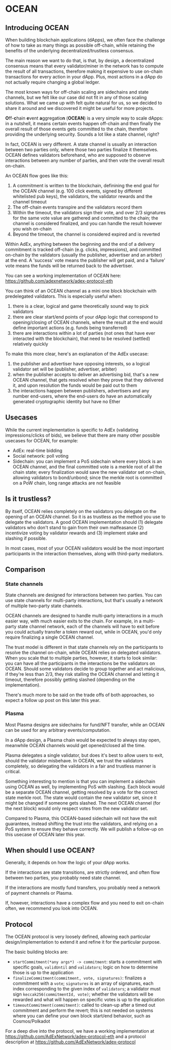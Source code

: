 # OCEAN

## Introducing OCEAN

When building blockchain applications (dApps), we often face the challenge of how to take as many things as possible off-chain, while retaining the benefits of the underlying decentralized/trustless consensus.

The main reason we want to do that, is that, by design, a decentralized consensus means that every validator/miner in the network has to compute the result of all transactions, therefore making it expensive to use on-chain transactions for every action in your dApp. Plus, most actions in a dApp do not actually require changing a global ledger.

The most known ways for off-chain scaling are sidechains and state channels, but we felt like our case did not fit in any of those scaling solutions. What we came up with felt quite natural for us, so we decided to share it around and we discovered it might be useful for more projects.

**O**ff-**c**hain **e**vent **a**ggregatio**n** (**OCEAN**) is a very simple way to scale dApps: in a nutshell, it means certain events happen off-chain and then finally the overall result of those events gets committed to the chain, therefore providing the underlying security. Sounds a lot like a state channel, right?

In fact, OCEAN is very different. A state channel is usually an interaction between two parties only, where those two parties finalize it themselves. OCEAN defines validators beforehand, who are supposed to observe interactions between any number of parties, and then vote the overall result on-chain.

An OCEAN flow goes like this:

1. A commitment is written to the blockchain, definining the end goal for the OCEAN channel (e.g. 100 click events, signed by different whitelisted pub keys), the validators, the validator rewards and the channel timeout
2. The off-chain events transpire and the validators record them
3. Within the timeout, the validators sign their vote, and over 2/3 signatures for the same vote value are gathered and committed to the chain; the channel is considered finalized, and you can handle the result however you wish on-chain
4. Beyond the timeout, the channel is considered expired and is reverted

Within AdEx, anything between the beginning and the end of a delivery commitment is tracked off-chain (e.g. clicks, impressions), and committed on-chain by the validators (usually the publisher, advertiser and an arbiter) at the end. A 'success' vote means the publisher will get paid, and a 'failure' vote means the funds will be returned back to the advertiser.

You can see a working implementation of OCEAN here: https://github.com/adexnetwork/adex-protocol-eth

You can think of an OCEAN channel as a mini one block blockchain with predelegated validators. This is especially useful when:

1) there is a clear, logical and game theoretically sound way to pick validators
2) there are clear start/end points of your dApp logic that correspond to opening/closing of OCEAN channels, where the result at the end would define important actions (e.g. funds being transferred)
3) there are interactions within a lot of parties (not ones that have ever interacted with the blockchain), that need to be resolved (settled) relatively quickly

To make this more clear, here's an explanation of the AdEx usecase:

1) the publisher and advertiser have opposing interests, so a logical validator set will be (publisher, advertiser, arbiter)
2) when the publisher accepts to deliver an advertising bid, that's a new OCEAN channel, that gets resolved when they prove that they delivered it, and upon resolution the funds would be paid out to them
3) the interactions happen between publishers, advertisers and any number end-users, where the end-users do have an automatically generated cryptographic identity but have no Ether

## Usecases

While the current implementation is specific to AdEx (validating impressions/clicks of bids), we believe that there are many other possible usecases for OCEAN, for example:

* AdEx: real-time bidding
* Social network: poll voting
* Sidechain: you can implement a PoS sidechain where every block is an OCEAN channel, and the final committed vote is a merkle root of all the chain state; every finalization would save the new validator set on-chain, allowing validators to bond/unbond; since the merkle root is committed on a PoW chain, long range attacks are not feasible

## Is it trustless?

By itself, OCEAN relies completely on the validators you delegate on the opening of an OCEAN channel. So it is as trustless as the method you use to delegate the validators. A good OCEAN implementation should (1) delegate validators who don't stand to gain from their own malfeasance (2) incentivize voting by validator rewards and (3) implement stake and slashing if possible.

In most cases, most of your OCEAN validators would be the most important participants in the interaction themselves, along with third-party mediators.

## Comparison

### State channels

State channels are designed for interactions between two parties. You can use state channels for multi-party interactions, but that's usually a network of multiple two-party state channels.

OCEAN channels are designed to handle multi-party interactions in a much easier way, with much easier exits to the chain. For example, in a multi-party state channel network, each of the channels will have to exit before you could actually transfer a token reward out, while in OCEAN, you'd only require finalizing a single OCEAN channel.

The trust model is different in that state channels rely on the participants to resolve the channel on-chain, while OCEAN relies on delegated validators. When you scale that to multiple parties, however, it starts to look similar: you can have all the participants in the interactions be the validators on OCEAN. Should some validators decide to group together and act malicious, if they're less than 2/3, they risk stalling the OCEAN channel and letting it timeout, therefore possibly getting slashed (depending on the implementation).

There's much more to be said on the trade offs of both approaches, so expect a follow up post on this later this year.

### Plasma

Most Plasma designs are sidechains for fund/NFT transfer, while an OCEAN can be used for any arbitrary events/computation.

In a dApp design, a Plasma chain would be expected to always stay open, meanwhile OCEAN channels would get opened/closed all the time.

Plasma delegates a single validator, but does it's best to allow users to exit, should the validator misbehave. In OCEAN, we trust the validators completely, so delegating the validators in a fair and trustless manner is critical.

Something interesting to mention is that you can implement a sidechain using OCEAN as well, by implementing PoS with slashing. Each block would be a separate OCEAN channel, getting resolved by a vote for the correct state merkle root. The state would contain the new validator set, since it might be changed if someone gets slashed. The next OCEAN channel (for the next block) would only respect votes from the new validator set.

Compared to Plasma, this OCEAN-based sidechain will not have the exit guarantees, instead shifting the trust into the validators, and relying on a PoS system to ensure they behave correctly. We will publish a follow-up on this usecase of OCEAN later this year.


## When should I use OCEAN?

Generally, it depends on how the logic of your dApp works.

If the interactions are state transitions, are strictly ordered, and often flow between two parties, you probably need state channel.

If the interactions are mostly fund transfers, you probably need a network of payment channels or Plasma.

If, however, interactions have a complex flow and you need to exit on-chain often, we recommend you look into OCEAN.


## Protocol

The OCEAN protocol is very loosely defined, allowing each particular design/implementation to extend it and refine it for the particular purpose.

The basic building blocks are:

* `startCommitment(*any args*) -> commitment`: starts a commitment with specific goals, `validUntil` and `validators`; logic on how to determine those is up to the application
* `finalizeCommitment(commitment, vote, signatures)`: finalizes a commitment with a `vote`; `signatures` is an array of signatures, each index corresponding to the given index of `validators`; a validator must sign `keccak256(commitmentId, vote)`; whether the validators will be rewarded and what will happen on specific votes is up to the application
* `timeoutCommitment(commitment)`: called to clean-up after a timed out commitment and perform the revert; this is not needed on systems where you can define your own block start/end behavior, such as Cosmos/Polkadot

For a deep dive into the protocol, we have a working implementation at https://github.com/AdExNetwork/adex-protocol-eth and a protocol description at https://github.com/AdExNetwork/adex-protocol